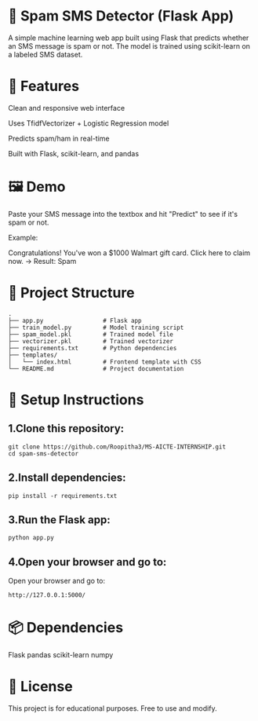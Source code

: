 # 📩 Spam SMS Detector (Flask App)
A simple machine learning web app built using Flask that predicts whether an SMS message is spam or not. The model is trained using scikit-learn on a labeled SMS dataset.

# 🚀 Features
Clean and responsive web interface

Uses TfidfVectorizer + Logistic Regression model

Predicts spam/ham in real-time

Built with Flask, scikit-learn, and pandas

# 🖼️ Demo
Paste your SMS message into the textbox and hit "Predict" to see if it's spam or not.

Example:

Congratulations! You've won a $1000 Walmart gift card. Click here to claim now.
→ Result: Spam

# 📁 Project Structure

```
.
├── app.py                 # Flask app
├── train_model.py         # Model training script
├── spam_model.pkl         # Trained model file
├── vectorizer.pkl         # Trained vectorizer
├── requirements.txt       # Python dependencies
├── templates/
│   └── index.html         # Frontend template with CSS
└── README.md              # Project documentation
```
# 🔧 Setup Instructions
## 1.Clone this repository:
```
git clone https://github.com/Roopitha3/MS-AICTE-INTERNSHIP.git
cd spam-sms-detector
```
## 2.Install dependencies:
```
pip install -r requirements.txt
```
## 3.Run the Flask app:
```
python app.py
```
## 4.Open your browser and go to:
Open your browser and go to:
```
http://127.0.0.1:5000/
```

# 📦 Dependencies
Flask
pandas
scikit-learn
numpy

# 📝 License
This project is for educational purposes. Free to use and modify.
